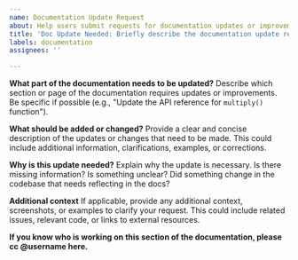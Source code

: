 ```yaml
---
name: Documentation Update Request
about: Help users submit requests for documentation updates or improvements
title: 'Doc Update Needed: Briefly describe the documentation update request.'
labels: documentation
assignees: ''

---
```


**What part of the documentation needs to be updated?**
Describe which section or page of the documentation requires updates or improvements. Be specific if possible (e.g., "Update the API reference for `multiply()` function").

**What should be added or changed?**
Provide a clear and concise description of the updates or changes that need to be made. This could include additional information, clarifications, examples, or corrections.

**Why is this update needed?**
Explain why the update is necessary. Is there missing information? Is something unclear? Did something change in the codebase that needs reflecting in the docs?

**Additional context**
If applicable, provide any additional context, screenshots, or examples to clarify your request. This could include related issues, relevant code, or links to external resources.

**If you know who is working on this section of the documentation, please cc @username here.**
